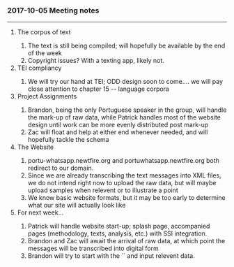 <h3>2017-10-05 Meeting notes</h3>

<hr/>

<ol><li>The corpus of text</li>
<ol><li>The text is still being compiled; will hopefully be available by the end of the week</li>
<li>Copyright issues? With a texting app, likely not.</li></ol>
<li>TEI compliancy</li>
<ol><li>We will try our hand at TEI; ODD design soon to come.... we will pay close attention to chapter 15 -- language corpora</li></ol>
<li>Project Assignments</li>
<ol><li>Brandon, being the only Portuguese speaker in the group, will handle the mark-up of raw data, while Patrick handles most of the website design until work can be more evenly distributed post mark-up</li>
<li>Zac will float and help at either end whenever needed, and will hopefully tackle the schema</li></ol>
<li>The Website</li>
<ol><li>portu-whatsapp.newtfire.org and portuwhatsapp.newtfire.org both redirect to our domain.</li>
<li>Since we are already transcribing the text messages into XML files, we do not intend right now to upload the raw data, but will maybe upload samples when relevent or to illustrate a point</li>
<li>We know basic website formats, but it may be too early to determine what our site will actually look like</li></ol>
  <li>For next week...</li>
  <ol><li>Patrick will handle website start-up; splash page, accompanied pages (methodology, texts, analysis, etc.) with SSI integration.</li>
    <li>Brandon and Zac will await the arrival of raw data, at which point the messages will be transcribed into digital form</li>
    <li>Brandon will try to start with the `<teiHeader>` and input relevent data.</li></ol></ol>
